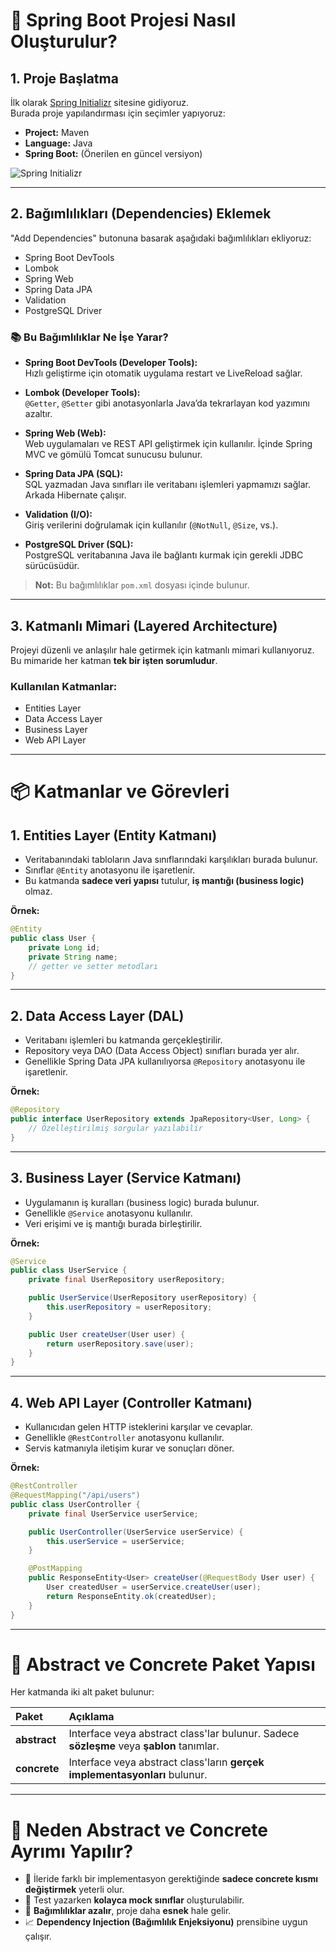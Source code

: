 # 🚀 Spring Boot Projesi Nasıl Oluşturulur?

## 1. Proje Başlatma
İlk olarak [Spring Initializr](https://start.spring.io/) sitesine gidiyoruz.  
Burada proje yapılandırması için seçimler yapıyoruz:

- **Project:** Maven
- **Language:** Java
- **Spring Boot:** (Önerilen en güncel versiyon)

![Spring Initializr](https://miro.medium.com/v2/format:webp/1*HoHcZhegEmh_mi3VbNO7CQ.png)

---

## 2. Bağımlılıkları (Dependencies) Eklemek
"Add Dependencies" butonuna basarak aşağıdaki bağımlılıkları ekliyoruz:

- Spring Boot DevTools
- Lombok
- Spring Web
- Spring Data JPA
- Validation
- PostgreSQL Driver

### 📚 Bu Bağımlılıklar Ne İşe Yarar?

- **Spring Boot DevTools (Developer Tools):**  
  Hızlı geliştirme için otomatik uygulama restart ve LiveReload sağlar.

- **Lombok (Developer Tools):**  
  `@Getter`, `@Setter` gibi anotasyonlarla Java’da tekrarlayan kod yazımını azaltır.

- **Spring Web (Web):**  
  Web uygulamaları ve REST API geliştirmek için kullanılır. İçinde Spring MVC ve gömülü Tomcat sunucusu bulunur.

- **Spring Data JPA (SQL):**  
  SQL yazmadan Java sınıfları ile veritabanı işlemleri yapmamızı sağlar. Arkada Hibernate çalışır.

- **Validation (I/O):**  
  Giriş verilerini doğrulamak için kullanılır (`@NotNull`, `@Size`, vs.).

- **PostgreSQL Driver (SQL):**  
  PostgreSQL veritabanına Java ile bağlantı kurmak için gerekli JDBC sürücüsüdür.

> **Not:** Bu bağımlılıklar `pom.xml` dosyası içinde bulunur.

---

## 3. Katmanlı Mimari (Layered Architecture)

Projeyi düzenli ve anlaşılır hale getirmek için katmanlı mimari kullanıyoruz.  
Bu mimaride her katman **tek bir işten sorumludur**.

### Kullanılan Katmanlar:

- Entities Layer
- Data Access Layer
- Business Layer
- Web API Layer

---

# 📦 Katmanlar ve Görevleri

## 1. Entities Layer (Entity Katmanı)
- Veritabanındaki tabloların Java sınıflarındaki karşılıkları burada bulunur.
- Sınıflar `@Entity` anotasyonu ile işaretlenir.
- Bu katmanda **sadece veri yapısı** tutulur, **iş mantığı (business logic)** olmaz.

**Örnek:**
```java
@Entity
public class User {
    private Long id;
    private String name;
    // getter ve setter metodları
}
```

---

## 2. Data Access Layer (DAL)
- Veritabanı işlemleri bu katmanda gerçekleştirilir.
- Repository veya DAO (Data Access Object) sınıfları burada yer alır.
- Genellikle Spring Data JPA kullanılıyorsa `@Repository` anotasyonu ile işaretlenir.

**Örnek:**
```java
@Repository
public interface UserRepository extends JpaRepository<User, Long> {
    // Özelleştirilmiş sorgular yazılabilir
}
```

---

## 3. Business Layer (Service Katmanı)
- Uygulamanın iş kuralları (business logic) burada bulunur.
- Genellikle `@Service` anotasyonu kullanılır.
- Veri erişimi ve iş mantığı burada birleştirilir.

**Örnek:**
```java
@Service
public class UserService {
    private final UserRepository userRepository;

    public UserService(UserRepository userRepository) {
        this.userRepository = userRepository;
    }

    public User createUser(User user) {
        return userRepository.save(user);
    }
}
```

---

## 4. Web API Layer (Controller Katmanı)
- Kullanıcıdan gelen HTTP isteklerini karşılar ve cevaplar.
- Genellikle `@RestController` anotasyonu kullanılır.
- Servis katmanıyla iletişim kurar ve sonuçları döner.

**Örnek:**
```java
@RestController
@RequestMapping("/api/users")
public class UserController {
    private final UserService userService;

    public UserController(UserService userService) {
        this.userService = userService;
    }

    @PostMapping
    public ResponseEntity<User> createUser(@RequestBody User user) {
        User createdUser = userService.createUser(user);
        return ResponseEntity.ok(createdUser);
    }
}
```

---

# 🎯 Abstract ve Concrete Paket Yapısı

Her katmanda iki alt paket bulunur:

| Paket | Açıklama |
| :--- | :--- |
| **abstract** | Interface veya abstract class'lar bulunur. Sadece **sözleşme** veya **şablon** tanımlar. |
| **concrete** | Interface veya abstract class'ların **gerçek implementasyonları** bulunur. |

---

# 🌟 Neden Abstract ve Concrete Ayrımı Yapılır?

- 🔄 İleride farklı bir implementasyon gerektiğinde **sadece concrete kısmı değiştirmek** yeterli olur.
- 🧪 Test yazarken **kolayca mock sınıflar** oluşturulabilir.
- 🔗 **Bağımlılıklar azalır**, proje daha **esnek** hale gelir.
- 📈 **Dependency Injection (Bağımlılık Enjeksiyonu)** prensibine uygun çalışır.

